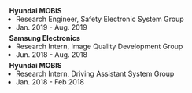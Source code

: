 <h4 style="margin:0 10px 0;">Hyundai MOBIS</h4>

<ul style="margin:0 0 5px;">
  <li><autocolor>Research Engineer, Safety Electronic System Group</autocolor></li>
  <li><autocolor>Jan. 2019 - Aug. 2019</autocolor></li>
</ul>

<h4 style="margin:0 10px 0;">Samsung Electronics</h4>

<ul style="margin:0 0 5px;">
  <li><autocolor>Research Intern, Image Quality Development Group</autocolor></li>
  <li><autocolor>Jun. 2018 - Aug. 2018</autocolor></li>
</ul>

<h4 style="margin:0 10px 0;">Hyundai MOBIS</h4>

<ul style="margin:0 0 5px;">
  <li><autocolor>Research Intern, Driving Assistant System Group</autocolor></li>
  <li><autocolor>Jan. 2018 - Feb 2018</autocolor></li>
</ul>
